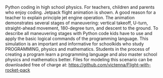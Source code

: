 Python coding in high school physics. For teachers, children and parents who enjoy coding. Jetpack flight animation is shown.
A good reason for a teacher to explain principle jet engine operation.  The animation demonstrates several stages of maneuvering:
vertical takeoff, U-turn, straight-ahead movement, 180-degree turn, and descent to the ground. To describe all maneuvering  stages
with Python code kids have to use  and apply the basic logical commands of the programming  language. This simulation is an important
and informative for schoolkids who study PROGRAMMING, physics and mathematics. Students in the process of creating a program learn 
a programming language and also master school physics and mathematics better. Files for modeling this scenario can be downloaded free
of charge at:
https://github.com/victenna/Flight-with-rocket-pack
